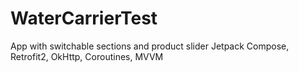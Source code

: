 # WaterCarrierTest
App with switchable sections and product slider
Jetpack Compose, Retrofit2, OkHttp, Coroutines, MVVM
